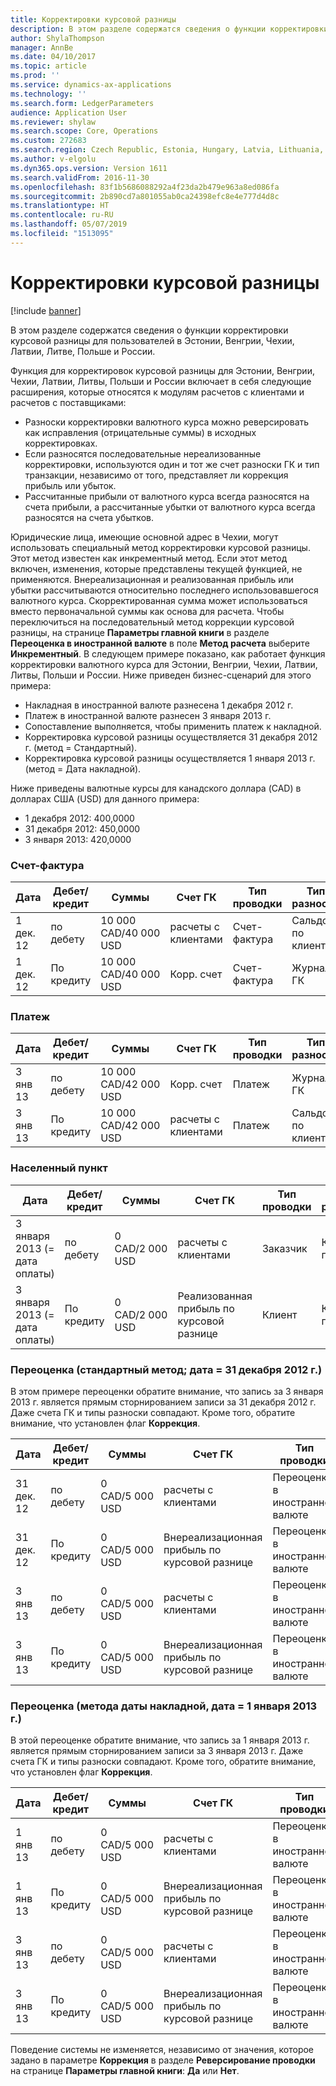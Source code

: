 ```yaml
---
title: Корректировки курсовой разницы
description: В этом разделе содержатся сведения о функции корректировки курсовой разницы для пользователей в Эстонии, Венгрии, Чехии, Латвии, Литве, Польше и России.
author: ShylaThompson
manager: AnnBe
ms.date: 04/10/2017
ms.topic: article
ms.prod: ''
ms.service: dynamics-ax-applications
ms.technology: ''
ms.search.form: LedgerParameters
audience: Application User
ms.reviewer: shylaw
ms.search.scope: Core, Operations
ms.custom: 272683
ms.search.region: Czech Republic, Estonia, Hungary, Latvia, Lithuania, Poland, Russia
ms.author: v-elgolu
ms.dyn365.ops.version: Version 1611
ms.search.validFrom: 2016-11-30
ms.openlocfilehash: 83f1b5686088292a4f23da2b479e963a8ed086fa
ms.sourcegitcommit: 2b890cd7a801055ab0ca24398efc8e4e777d4d8c
ms.translationtype: HT
ms.contentlocale: ru-RU
ms.lasthandoff: 05/07/2019
ms.locfileid: "1513095"
---
```

# <a name="exchange-rate-adjustments"></a>Корректировки курсовой разницы

[!include [banner](../includes/banner.md)]

В этом разделе содержатся сведения о функции корректировки курсовой разницы для пользователей в Эстонии, Венгрии, Чехии, Латвии, Литве, Польше и России.

Функция для корректировок курсовой разницы для Эстонии, Венгрии, Чехии, Латвии, Литвы, Польши и России включает в себя следующие расширения, которые относятся к модулям расчетов с клиентами и расчетов с поставщиками:

-   Разноски корректировки валютного курса можно реверсировать как исправления (отрицательные суммы) в исходных корректировках.
-   Если разносятся последовательные нереализованные корректировки, используются один и тот же счет разноски ГК и тип транзакции, независимо от того, представляет ли коррекция прибыль или убыток.
-   Рассчитанные прибыли от валютного курса всегда разносятся на счета прибыли, а рассчитанные убытки от валютного курса всегда разносятся на счета убытков.

Юридические лица, имеющие основной адрес в Чехии, могут использовать специальный метод корректировки курсовой разницы. Этот метод известен как инкрементный метод. Если этот метод включен, изменения, которые представлены текущей функцией, не применяются. Внереализационная и реализованная прибыль или убытки рассчитываются относительно последнего использовавшегося валютного курса. Скорректированная сумма может использоваться вместо первоначальной суммы как основа для расчета. Чтобы переключиться на последовательный метод коррекции курсовой разницы, на странице **Параметры главной книги** в разделе **Переоценка в иностранной валюте** в поле **Метод расчета** выберите **Инкрементный**. В следующем примере показано, как работает функция корректировки валютного курса для Эстонии, Венгрии, Чехии, Латвии, Литвы, Польши и России. Ниже приведен бизнес-сценарий для этого примера:

-   Накладная в иностранной валюте разнесена 1 декабря 2012 г.
-   Платеж в иностранной валюте разнесен 3 января 2013 г.
-   Сопоставление выполняется, чтобы применить платеж к накладной.
-   Корректировка курсовой разницы осуществляется 31 декабря 2012 г. (метод = Стандартный).
-   Корректировка курсовой разницы осуществляется 1 января 2013 г. (метод = Дата накладной).

Ниже приведены валютные курсы для канадского доллара (CAD) в долларах США (USD) для данного примера:

-   1 декабря 2012: 400,0000
-   31 декабря 2012: 450,0000
-   3 января 2013: 420,0000

### <a name="invoice"></a>Счет-фактура

| Дата                             | Дебет/кредит | Суммы               | Счет ГК    | Тип проводки             | Тип разноски       | По кредиту | Коррекция |
|----------------------------------|--------------|-----------------------|--------------------------------|------------------------------|--------------------|--------|------------|
| 1 дек. 12                         | по дебету        | 10 000 CAD/40 000 USD | расчеты с клиентами                             | Счет-фактура                      | Сальдо по клиенту   |        |            |
| 1 дек. 12                         | По кредиту       | 10 000 CAD/40 000 USD | Корр. счет                         | Счет-фактура                      | Журнал ГК     | Х      |

### <a name="payment"></a>Платеж

| Дата                             | Дебет/кредит | Суммы               | Счет ГК    | Тип проводки             | Тип разноски       | По кредиту | Коррекция |
|----------------------------------|--------------|-----------------------|--------------------------------|------------------------------|--------------------|--------|------------|
| 3 янв 13                         | по дебету        | 10 000 CAD/42 000 USD | Корр. счет                         | Платеж                      | Журнал ГК     |        |            |
| 3 янв 13                         | По кредиту       | 10 000 CAD/42 000 USD | расчеты с клиентами                             | Платеж                      | Сальдо по клиенту   | Х      |            |

### <a name="settlement"></a>Населенный пункт

| Дата                             | Дебет/кредит | Суммы               | Счет ГК    | Тип проводки             | Тип разноски       | По кредиту | Коррекция |
|----------------------------------|--------------|-----------------------|--------------------------------|------------------------------|--------------------|--------|------------|
|3 января 2013 (= дата оплаты) | по дебету        | 0 CAD/2 000 USD       | расчеты с клиентами                             | Заказчик                     | Курсовая прибыль |        |            |
3 января 2013 (= дата оплаты) | По кредиту       | 0 CAD/2 000 USD       | Реализованная прибыль по курсовой разнице   | Клиент                     | Курсовая прибыль | Х      |            |


### <a name="revaluation--standard-method-date--december-31-2012"></a>Переоценка (стандартный метод; дата = 31 декабря 2012 г.)
В этом примере переоценки обратите внимание, что запись за 3 января 2013 г. является прямым сторнированием записи за 31 декабря 2012 г. Даже счета ГК и типы разноски совпадают. Кроме того, обратите внимание, что установлен флаг **Коррекция**.

| Дата                             | Дебет/кредит | Суммы               | Счет ГК    | Тип проводки             | Тип разноски       | По кредиту | Коррекция |
|----------------------------------|--------------|-----------------------|--------------------------------|------------------------------|--------------------|--------|------------|
| 31 дек. 12           | по дебету        | 0 CAD/5 000 USD       | расчеты с клиентами                             | Переоценка в иностранной валюте | Курсовая прибыль |        |            |
| 31 дек. 12           | По кредиту       | 0 CAD/5 000 USD       | Внереализационная прибыль по курсовой разнице | Переоценка в иностранной валюте | Курсовая прибыль | Х      |            |
| 3 янв 13            | по дебету        | 0 CAD/5 000 USD       | расчеты с клиентами                             | Переоценка в иностранной валюте | Курсовая прибыль |        | Х          |
 3 янв 13            | По кредиту       | 0 CAD/5 000 USD       | Внереализационная прибыль по курсовой разнице | Переоценка в иностранной валюте | Курсовая прибыль | Х      | Х          |


### <a name="revaluation-invoice-date-method-date--january-1-2013"></a>Переоценка (метода даты накладной, дата = 1 января 2013 г.)
В этой переоценке обратите внимание, что запись за 1 января 2013 г. является прямым сторнированием записи за 3 января 2013 г. Даже счета ГК и типы разноски совпадают. Кроме того, обратите внимание, что установлен флаг **Коррекция**.

| Дата   | Дебет/кредит | Суммы | Счет ГК| Тип проводки| Тип разноски| По кредиту | Коррекция |
|--------|--------------|---------|----------------------------|----------------|--------|------------|--------------|
|1 янв 13 | по дебету  | 0 CAD/5 000 USD | расчеты с клиентами                             | Переоценка в иностранной валюте | Курсовая прибыль |   | Х |
|1 янв 13 | По кредиту | 0 CAD/5 000 USD | Внереализационная прибыль по курсовой разнице | Переоценка в иностранной валюте | Курсовая прибыль | Х | Х |
|3 янв 13 | по дебету  | 0 CAD/5 000 USD | расчеты с клиентами                             | Переоценка в иностранной валюте | Курсовая прибыль |   |   |
|3 янв 13 | По кредиту | 0 CAD/5 000 USD | Внереализационная прибыль по курсовой разнице | Переоценка в иностранной валюте | Курсовая прибыль | Х |   |

Поведение системы не изменяется, независимо от значения, которое задано в параметре **Коррекция** в разделе **Реверсирование проводки** на странице **Параметры главной книги**: **Да** или **Нет**.



